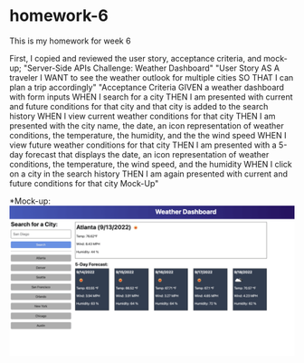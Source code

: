 # homework-6
This is my homework for week 6

First, I copied and reviewed the user story, acceptance criteria, and mock-up;
"Server-Side APIs Challenge: Weather Dashboard"
"User Story
AS A traveler
I WANT to see the weather outlook for multiple cities
SO THAT I can plan a trip accordingly"
"Acceptance Criteria
GIVEN a weather dashboard with form inputs
WHEN I search for a city
THEN I am presented with current and future conditions for that city and that city is added to the search history
WHEN I view current weather conditions for that city
THEN I am presented with the city name, the date, an icon representation of weather conditions, the temperature, the humidity, and the the wind speed
WHEN I view future weather conditions for that city
THEN I am presented with a 5-day forecast that displays the date, an icon representation of weather conditions, the temperature, the wind speed, and the humidity
WHEN I click on a city in the search history
THEN I am again presented with current and future conditions for that city
Mock-Up"

*Mock-up: ![Alt text](06-server-side-apis-homework-demo.png)



